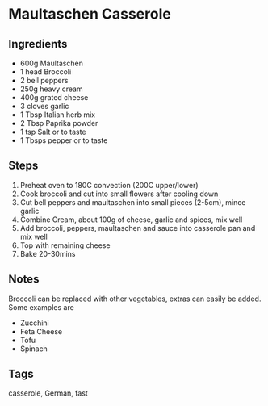 # Maultaschen Casserole

## Ingredients

* 600g Maultaschen
* 1 head Broccoli
* 2 bell peppers
* 250g heavy cream
* 400g grated cheese 
* 3 cloves garlic
* 1 Tbsp Italian herb mix 
* 2 Tbsp Paprika powder 
* 1 tsp  Salt or to taste
* 1 Tbsps pepper or to taste

## Steps

1. Preheat oven to 180C convection (200C upper/lower)
1. Cook broccoli and cut into small flowers after cooling down
2. Cut bell peppers and maultaschen into small pieces (2-5cm), mince garlic
3. Combine Cream, about 100g of cheese, garlic and spices, mix well
4. Add broccoli, peppers, maultaschen and sauce into casserole pan and mix well
5. Top with remaining cheese
6. Bake 20-30mins

## Notes 

Broccoli can be replaced with other vegetables, extras can easily be added.
Some examples are 

* Zucchini
* Feta Cheese
* Tofu
* Spinach

## Tags
casserole, German, fast
